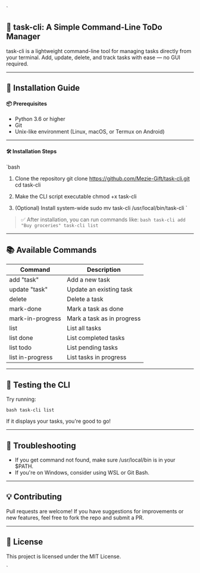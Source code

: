 `
## 🧰 task-cli: A Simple Command-Line ToDo Manager

task-cli is a lightweight command-line tool for managing tasks directly from your terminal. Add, update, delete, and track tasks with ease — no GUI required.

---

## 🚀 Installation Guide

#### 📦 Prerequisites

- Python 3.6 or higher
- Git
- Unix-like environment (Linux, macOS, or Termux on Android)

---

#### 🛠️ Installation Steps

`bash

1. Clone the repository
git clone https://github.com/Mezie-Gift/task-cli.git
   cd task-cli

2. Make the CLI script executable
chmod +x task-cli

3. (Optional) Install system-wide
sudo mv task-cli /usr/local/bin/task-cli
`

> ✅ After installation, you can run commands like:
> `bash
> task-cli add "Buy groceries"
> task-cli list
> `

---

## 📚 Available Commands

| Command                        | Description                          |
|-------------------------------|--------------------------------------|
| add "task"                  | Add a new task                       |
| update <id> "task"          | Update an existing task              |
| delete <id>                 | Delete a task                        |
| mark-done <id>              | Mark a task as done                  |
| mark-in-progress <id>       | Mark a task as in progress           |
| list                        | List all tasks                       |
| list done                   | List completed tasks                 |
| list todo                   | List pending tasks                   |
| list in-progress           | List tasks in progress               |

---

## 🧪 Testing the CLI

Try running:

`bash
task-cli list
`

If it displays your tasks, you're good to go!

---

## 🧰 Troubleshooting

- If you get command not found, make sure /usr/local/bin is in your $PATH.
- If you're on Windows, consider using WSL or Git Bash.

---

## 💡 Contributing

Pull requests are welcome! If you have suggestions for improvements or new features, feel free to fork the repo and submit a PR.

---

## 📜 License

This project is licensed under the MIT License.

`
